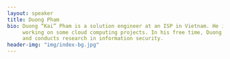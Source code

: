 ```yaml
---
layout: speaker
title: Duong Pham
bio: Duong “Kai” Pham is a solution engineer at an ISP in Vietnam. He is
     working on some cloud computing projects. In his free time, Duong reads
     and conducts research in information security.
header-img: "img/index-bg.jpg"
---
```

